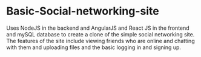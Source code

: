 # Basic-Social-networking-site
Uses NodeJS in the backend and AngularJS and React JS in the frontend and mySQL database to create a clone of the simple social networking site. The features of the site include viewing friends who are online and chatting with them and uploading files and the basic logging in and signing up.

